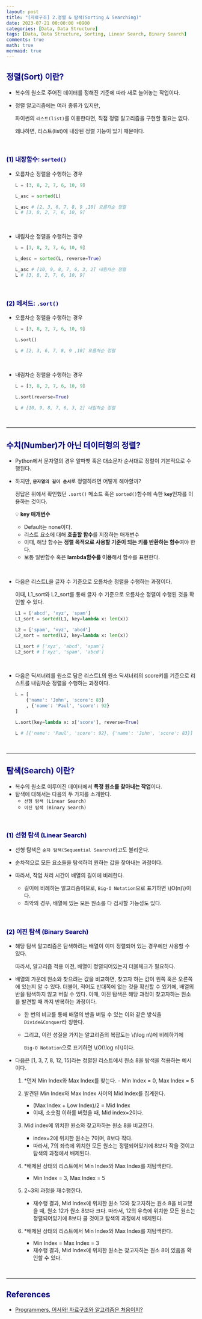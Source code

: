 ```yaml
---
layout: post
title: "[자료구조] 2.정렬 & 탐색(Sorting & Searching)"
date: 2023-07-21 00:00:00 +0900
categories: [Data, Data Structure]
tags: [Data, Data Structure, Sorting, Linear Search, Binary Search]
comments: true
math: true
mermaid: true
---
```


## <span style="color:navy">정렬(Sort) 이란?<span>

- 복수의 원소로 주어진 데이터를 정해진 기준에 따라 새로 늘어놓는 작업이다.
- 정렬 알고리즘에는 여러 종류가 있지만,
    
    파이썬의 `리스트(list)`를 이용한다면, 직접 정렬 알고리즘을 구현할 필요는 없다.
    
    왜냐하면, 리스트(list)에 내장된 정렬 기능이 있기 때문이다.

<br>

### <span style="color:navy">(1) 내장함수: `sorted()`<span>

- 오름차순 정렬을 수행하는 경우
    
    ```python
    L = [3, 8, 2, 7, 6, 10, 9]
    
    L_asc = sorted(L) 
    
    L_asc # [2, 3, 6, 7, 8, 9 ,10] 오름차순 정렬
    L # [3, 8, 2, 7, 6, 10, 9]
    ```

<br>

- 내림차순 정렬을 수행하는 경우
    
    ```python
    L = [3, 8, 2, 7, 6, 10, 9]
    
    L_desc = sorted(L, reverse=True)
    
    L_asc # [10, 9, 8, 7, 6, 3, 2] 내림차순 정렬
    L # [3, 8, 2, 7, 6, 10, 9]
    ```
    
<br>

### <span style="color:navy">(2) 메서드: `.sort()`<span>

- 오름차순 정렬을 수행하는 경우
    
    ```python
    L = [3, 8, 2, 7, 6, 10, 9]
    
    L.sort()
    
    L # [2, 3, 6, 7, 8, 9 ,10] 오름차순 정렬
    ```
    
<br>

- 내림차순 정렬을 수행하는 경우
    
    ```python
    L = [3, 8, 2, 7, 6, 10, 9]
    
    L.sort(reverse=True)
    
    L # [10, 9, 8, 7, 6, 3, 2] 내림차순 정렬
    ```

<br>

---

## <span style="color:navy">수치(Number)가 아닌 데이터형의 정렬?<span>

- Python에서 문자열의 경우 알파벳 혹은 대소문자 순서대로 정렬이 기본적으로 수행된다.
- 하지만, <b>`문자열의 길이 순서`</b>로 정렬하려면 어떻게 해야할까?
    
    정답은 위에서 확인했던 `.sort()` 메소드 혹은 `sorted()`함수에 속한 <b>`key`</b>인자를 이용하는 것이다.
    
    💡 <b>key 매개변수</b>
  - Default는 none이다. 
  - 리스트 요소에 대해 <b>호출할 함수</b>를 지정하는 매개변수 
  - 이때, 해당 함수는 <b>정렬 목적으로 사용할 기준이 되는 키를 반환하는 함수</b>여야 한다. 
  - 보통 일반함수 혹은 <b>lambda함수를 이용</b>해서 함수를 표현한다.

<br>

- 다음은 리스트L을 글자 수 기준으로 오름차순 정렬을 수행하는 과정이다.
    
    이때, L1_sort와 L2_sort를 통해 글자 수 기준으로 오름차순 정렬이 수행된 것을 확인할 수 있다.
    
    ```python
    L1 = ['abcd', 'xyz', 'spam']
    L1_sort = sorted(L1, key=lambda x: len(x))
    
    L2 = ['spam', 'xyz', 'abcd']
    L2_sort = sorted(L2, key=lambda x: len(x))
    
    L1_sort # ['xyz', 'abcd', 'spam']
    L2_sort # ['xyz', 'spam', 'abcd']
    
    ```

<br>
    
- 다음은 딕셔너리를 원소로 담은 리스트L의 원소 딕셔너리의 score키를 기준으로 리스트를 내림차순 정렬을 수행하는 과정이다.
    
    ```python
    L = [
    	{'name': 'John', 'score': 83}
    	, {'name': 'Paul', 'score': 92}
    ]
    
    L.sort(key=lambda x: x['score'], reverse=True)
    
    L # [{'name': 'Paul', 'score': 92}, {'name': 'John', 'score': 83}]
    ```

<br>

---

## <span style="color:navy">탐색(Search) 이란?<span>

- 복수의 원소로 이루어진 데이터에서 **특정 원소를 찾아내는 작업**이다.
- 탐색에 대해서는 다음의 두 가지를 소개한다.
    - `선형 탐색 (Linear Search)`
    - `이진 탐색 (Binary Search)`

<br>

### <span style="color:navy">(1) 선형 탐색 (Linear Search)<span>

- 선형 탐색은 `순차 탐색(Sequential Search)`라고도 불리운다.

- 순차적으로 모든 요소들을 탐색하여 원하는 값을 찾아내는 과정이다.

- 따라서, 작업 처리 시간이 배열의 길이에 비례한다.
    - 길이에 비례하는 알고리즘이므로, `Big-O Notation`으로 표기하면 \\(O(n)\\)이다.
    - 최악의 경우, 배열에 있는 모든 원소를 다 검사할 가능성도 있다.

<br>

### <span style="color:navy">(2) 이진 탐색 (Binary Search)<span>

- 해당 탐색 알고리즘은 탐색하려는 배열이 이미 정렬되어 있는 경우에만 사용할 수 있다.
    
    따라서, 알고리즘 적용 이전, 배열이 정렬되어있는지 더블체크가 필요하다.
    
- 배열의 가운데 원소와 찾으려는 값을 비교하면, 찾고자 하는 값이 왼쪽 혹은 오른쪽에 있는지 알 수 있다. 더불어, 적어도 반대쪽에 없는 것을 확신할 수 있기에, 배열의 반을 탐색하지 않고 버릴 수 있다. 이때, 이진 탐색은 해당 과정이 찾고자하는 원소를 발견할 때 까지 반복하는 과정이다.
    - 한 번의 비교를 통해 배열의 반을 버릴 수 있는 이와 같은 방식을 `Divide&Conquer`라 칭한다.
    - 그리고, 이런 성질을 가지는 알고리즘의 복잡도는 \\(\log n\\)에 비례하기에
        
        `Big-O Notation`으로 표기하면 \\(O(\log n)\\)이다.
        
- 다음은 [1, 3, 7, 8, 12, 15]라는 정렬된 리스트에서 원소 8을 탐색을 적용하는 예시이다.

  1. *먼저 Min Index와 Max Index를 찾는다.
          - Min Index = 0, Max Index = 5
  2. 발견된 Min Index와 Max Index 사이의 Mid Index를 집계한다.
      - (Max Index + Low Index)/2 = Mid Index
      - 이때, 소숫점 이하를 버렸을 때, Mid index=2이다.
  3. Mid index에 위치한 원소와 찾고자하는 원소 8을 비교한다.
      - index=2에 위치한 원소는 7이며, 8보다 작다.
      - 따라서, 7의 좌측에 위치한 모든 원소는 정렬되어있기에 8보다 작을 것이고 탐색의 과정에서 배제된다.
  4. *배제된 상태의 리스트에서 Min Index와 Max Index를 재탐색한다.
      - Min Index = 3, Max Index = 5

  1. 2~3의 과정을 재수행한다.
      - 재수행 결과, Mid Index에 위치한 원소 12와 찾고자하는 원소 8을 비교했을 때,  원소 12가 원소 8보다 크다. 따라서, 12의 우측에 위치한 모든 원소는 정렬되어있기에 8보다 클 것이고 탐색의 과정에서 배제된다.

  1. *배제된 상태의 리스트에서 Min Index와 Max Index를 재탐색한다.
      - Min Index = Max Index = 3
      - 재수행 결과, Mid Index에 위치한 원소는 찾고자하는 원소 8이 있음을 확인할 수 있다.

<br>

---


## <span style="color:navy">References<span>
- [Programmers, 어서와! 자료구조와 알고리즘은 처음이지?](https://school.programmers.co.kr/learn/courses/57/57-%EC%96%B4%EC%84%9C%EC%99%80-%EC%9E%90%EB%A3%8C%EA%B5%AC%EC%A1%B0%EC%99%80-%EC%95%8C%EA%B3%A0%EB%A6%AC%EC%A6%98%EC%9D%80-%EC%B2%98%EC%9D%8C%EC%9D%B4%EC%A7%80)
